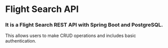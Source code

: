 # Flight Search API

### It is a Flight Search REST API with Spring Boot and PostgreSQL.
This allows users to make CRUD operations and includes basic authentication.
